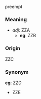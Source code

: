 preempt
### Meaning
+ _adj_: ZZA
    + __eg__: ZZB

### Origin

ZZC

### Synonym

__eg__: ZZD

+ ZZE


